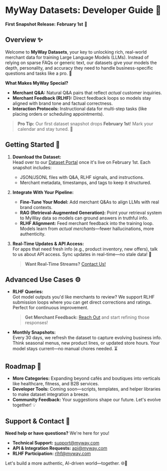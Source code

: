 # MyWay Datasets: Developer Guide 🚀 <!-- {docsify-ignore-all} -->

**First Snapshot Release:** **February 1st** 📅

## Overview ✨

Welcome to **MyWay Datasets**, your key to unlocking rich, real-world merchant data for training Large Language Models (LLMs). Instead of relying on sparse FAQs or generic text, our datasets give your models the depth, personality, and accuracy they need to handle business-specific questions and tasks like a pro. 🎉

**What Makes MyWay Special?**
- **Merchant Q&A:** Natural Q&A pairs that reflect *actual* customer inquiries.
- **Merchant Feedback (RLHF):** Direct feedback loops so models stay aligned with brand tone and factual correctness.
- **Interaction Protocols:** Instructional data for multi-step tasks (like placing orders or scheduling appointments).

> **Pro Tip:** Our first dataset snapshot drops **February 1st**! Mark your calendar and stay tuned. 🎯

## Getting Started 🏁

1. **Download the Dataset:**  
   Head over to our [Dataset Portal](#) once it's live on February 1st. Each snapshot includes:
   - JSON/JSONL files with Q&A, RLHF signals, and instructions.
   - Merchant metadata, timestamps, and tags to keep it structured.

2. **Integrate With Your Pipeline:**  
   - **Fine-Tune Your Model:** Add merchant Q&As to align LLMs with real brand contexts.
   - **RAG (Retrieval-Augmented Generation):** Point your retrieval system to MyWay data so models can ground answers in truthful info.
   - **RLHF Alignment:** Feed merchant feedback into the training loop. Models learn from *actual merchants*—fewer hallucinations, more authenticity.

3. **Real-Time Updates & API Access:**  
   For apps that need fresh info (e.g., product inventory, new offers), talk to us about API access. Sync updates in real-time—no stale data! 🔄  
   > **Want Real-Time Streams?** [Contact Us!](#)

## Advanced Use Cases ⚙️

- **RLHF Queries:**  
  Got model outputs you'd like merchants to review? We support RLHF submission loops where you can get direct corrections and ratings. Perfect for continuous improvement.  
  > **Get Merchant Feedback:** [Reach Out](#) and start refining those responses!

- **Monthly Snapshots:**  
  Every 30 days, we refresh the dataset to capture evolving business info. Think seasonal menus, new product lines, or updated store hours. Your model stays current—no manual chores needed. ⏳

## Roadmap 🔮

- **More Categories:** Expanding beyond cafés and boutiques into verticals like healthcare, fitness, and B2B services.
- **Developer Tools:** Coming soon—scripts, templates, and helper libraries to make dataset integration a breeze.  
- **Community Feedback:** Your suggestions shape our future. Let's evolve together! 💡

## Support & Contact 🤝

**Need help or have questions?** We're here for you!

- **Technical Support:** [support@myway.com](mailto:support@myway.com)
- **API & Integration Requests:** [api@myway.com](mailto:api@myway.com)
- **RLHF Participation:** [rlhf@myway.com](mailto:rlhf@myway.com)

Let's build a more authentic, AI-driven world—together. 🌐💙

